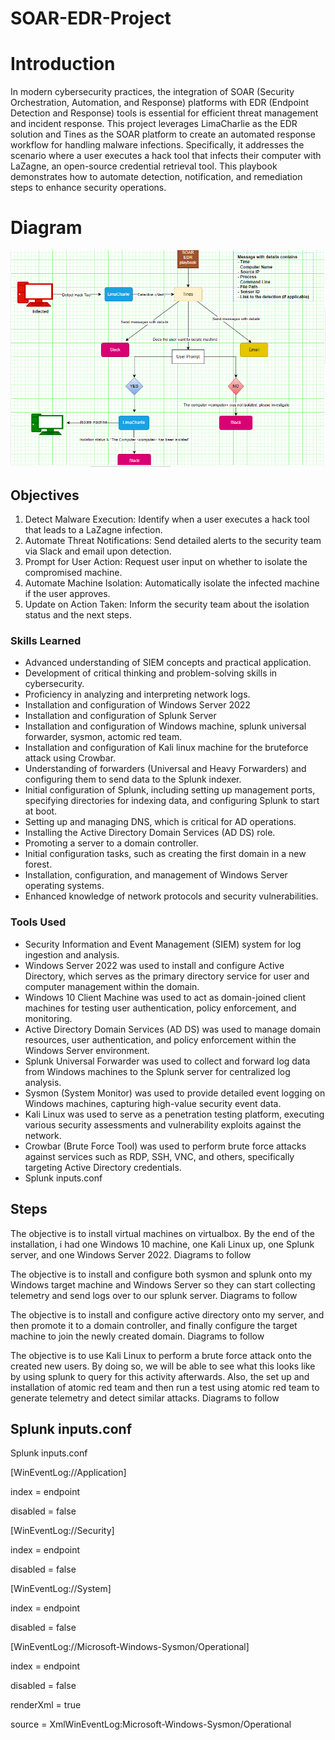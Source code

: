 # SOAR-EDR-Project

# Introduction

In modern cybersecurity practices, the integration of SOAR (Security Orchestration, Automation, and Response) platforms with EDR (Endpoint Detection and Response) tools is essential for efficient threat management and incident response. This project leverages LimaCharlie as the EDR solution and Tines as the SOAR platform to create an automated response workflow for handling malware infections. Specifically, it addresses the scenario where a user executes a hack tool that infects their computer with LaZagne, an open-source credential retrieval tool. This playbook demonstrates how to automate detection, notification, and remediation steps to enhance security operations.

# Diagram

![SOAR-EDR Diagram](https://github.com/viponpoint/SOAR-EDR-Project/blob/main/SOAR-EDR.Diagram.png)


## Objectives
1.  Detect Malware Execution: Identify when a user executes a hack tool that leads to a LaZagne infection.
2.  Automate Threat Notifications: Send detailed alerts to the security team via Slack and email upon detection.
3.  Prompt for User Action: Request user input on whether to isolate the compromised machine.
4.  Automate Machine Isolation: Automatically isolate the infected machine if the user approves.
5.  Update on Action Taken: Inform the security team about the isolation status and the next steps.

### Skills Learned

- Advanced understanding of SIEM concepts and practical application.
- Development of critical thinking and problem-solving skills in cybersecurity.
- Proficiency in analyzing and interpreting network logs.
- Installation and configuration of Windows Server 2022
- Installation and configuration of Splunk Server
- Installation and configuration of Windows machine, splunk universal forwarder, sysmon, actomic red team. 
- Installation and configuration of Kali linux machine for the bruteforce attack using Crowbar.
- Understanding of forwarders (Universal and Heavy Forwarders) and configuring them to send data to the Splunk indexer.
- Initial configuration of Splunk, including setting up management ports, specifying directories for indexing data, and configuring Splunk to start at boot.
- Setting up and managing DNS, which is critical for AD operations.
- Installing the Active Directory Domain Services (AD DS) role.
- Promoting a server to a domain controller.
- Initial configuration tasks, such as creating the first domain in a new forest.
- Installation, configuration, and management of Windows Server operating systems.
- Enhanced knowledge of network protocols and security vulnerabilities.


### Tools Used
- Security Information and Event Management (SIEM) system for log ingestion and analysis.
- Windows Server 2022 was used to install and configure Active Directory, which serves as the primary directory service for user and computer management within the domain.
- Windows 10 Client Machine was used to act as domain-joined client machines for testing user authentication, policy enforcement, and monitoring.
- Active Directory Domain Services (AD DS) was used to manage domain resources, user authentication, and policy enforcement within the Windows Server environment.
- Splunk Universal Forwarder was used to collect and forward log data from Windows machines to the Splunk server for centralized log analysis.
- Sysmon (System Monitor) was used to provide detailed event logging on Windows machines, capturing high-value security event data.
- Kali Linux was used to serve as a penetration testing platform, executing various security assessments and vulnerability exploits against the network.
- Crowbar (Brute Force Tool) was used to perform brute force attacks against services such as RDP, SSH, VNC, and others, specifically targeting Active Directory credentials.
- Splunk inputs.conf
  
## Steps
The objective is to install virtual machines on virtualbox. By the end of the installation, i had one Windows 10 machine, one Kali Linux up, one Splunk server, and one Windows Server 2022. Diagrams to follow


The objective is to install and configure both sysmon and splunk onto my Windows target machine and Windows Server so they can start collecting telemetry and send logs over to our splunk server. Diagrams to follow


The objective is to install and configure active directory onto my server, and then promote it to a domain controller, and finally configure the target machine to join the newly created domain. Diagrams to follow


The objective is to use Kali Linux to perform a brute force attack onto the created new users. By doing so, we will be able to see what this looks like by using splunk to query for this activity afterwards. Also, the set up and installation of atomic red team and then run a test using atomic red team to generate telemetry and detect similar attacks.
Diagrams to follow


## Splunk inputs.conf
Splunk inputs.conf

[WinEventLog://Application]

index = endpoint

disabled = false

[WinEventLog://Security]

index = endpoint

disabled = false

[WinEventLog://System]

index = endpoint

disabled = false

[WinEventLog://Microsoft-Windows-Sysmon/Operational]

index = endpoint

disabled = false

renderXml = true

source = XmlWinEventLog:Microsoft-Windows-Sysmon/Operational

